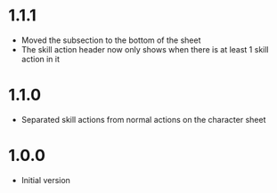 # 1.1.1
- Moved the subsection to the bottom of the sheet
- The skill action header now only shows when there is at least 1 skill action in it
# 1.1.0
- Separated skill actions from normal actions on the character sheet
# 1.0.0
- Initial version
